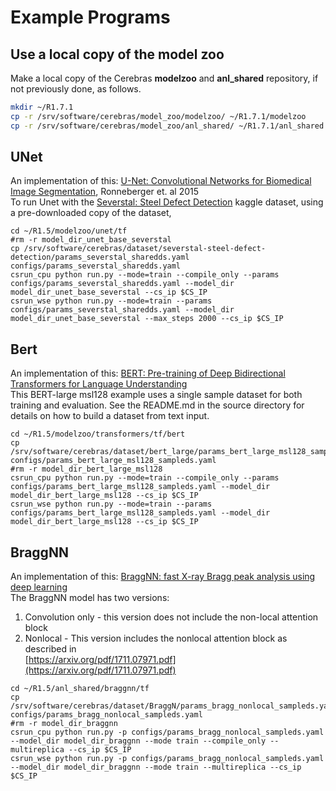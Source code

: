 # Example Programs

## Use a local copy of the model zoo
Make a local copy of the Cerebras **modelzoo** and **anl_shared** repository, if not previously done, as follows.

```bash
mkdir ~/R1.7.1
cp -r /srv/software/cerebras/model_zoo/modelzoo/ ~/R1.7.1/modelzoo
cp -r /srv/software/cerebras/model_zoo/anl_shared/ ~/R1.7.1/anl_shared
```


## UNet
An implementation of this: [U-Net: Convolutional Networks for Biomedical Image Segmentation](https://arxiv.org/pdf/1505.04597.pdf), Ronneberger et.  al 2015<br>
To run Unet with the <a href="https://www.kaggle.com/c/severstal-steel-defect-detection">Severstal: Steel Defect Detection</a> kaggle dataset, using a pre-downloaded copy of the dataset,

```console
cd ~/R1.5/modelzoo/unet/tf
#rm -r model_dir_unet_base_severstal
cp /srv/software/cerebras/dataset/severstal-steel-defect-detection/params_severstal_sharedds.yaml configs/params_severstal_sharedds.yaml
csrun_cpu python run.py --mode=train --compile_only --params configs/params_severstal_sharedds.yaml --model_dir model_dir_unet_base_severstal --cs_ip $CS_IP
csrun_wse python run.py --mode=train --params configs/params_severstal_sharedds.yaml --model_dir model_dir_unet_base_severstal --max_steps 2000 --cs_ip $CS_IP
```
## Bert
An implementation of this: [BERT: Pre-training of Deep Bidirectional Transformers for Language Understanding](https://arxiv.org/abs/1810.04805)<br>
This BERT-large msl128 example uses a single sample dataset for both training and evaluation. See the README.md in the source directory for details on how to build a dataset from text input.
```console
cd ~/R1.5/modelzoo/transformers/tf/bert
cp /srv/software/cerebras/dataset/bert_large/params_bert_large_msl128_sampleds.yaml configs/params_bert_large_msl128_sampleds.yaml
#rm -r model_dir_bert_large_msl128
csrun_cpu python run.py --mode=train --compile_only --params configs/params_bert_large_msl128_sampleds.yaml --model_dir model_dir_bert_large_msl128 --cs_ip $CS_IP
csrun_wse python run.py --mode=train --params configs/params_bert_large_msl128_sampleds.yaml --model_dir model_dir_bert_large_msl128 --cs_ip $CS_IP
```

## BraggNN
An implementation of this: [BraggNN: fast X-ray Bragg peak analysis using deep
learning](https://journals.iucr.org/m/issues/2022/01/00/fs5198/fs5198.pdf)<br>
The BraggNN model has two versions:<br>
1) Convolution only - this version does not include the non-local attention block<br>
2) Nonlocal - This version includes the nonlocal attention block as described in  <br>
[https://arxiv.org/pdf/1711.07971.pdf](https://arxiv.org/pdf/1711.07971.pdf)

```console
cd ~/R1.5/anl_shared/braggnn/tf
cp /srv/software/cerebras/dataset/BraggN/params_bragg_nonlocal_sampleds.yaml configs/params_bragg_nonlocal_sampleds.yaml
#rm -r model_dir_braggnn
csrun_cpu python run.py -p configs/params_bragg_nonlocal_sampleds.yaml --model_dir model_dir_braggnn --mode train --compile_only --multireplica --cs_ip $CS_IP
csrun_wse python run.py -p configs/params_bragg_nonlocal_sampleds.yaml --model_dir model_dir_braggnn --mode train --multireplica --cs_ip $CS_IP
```

